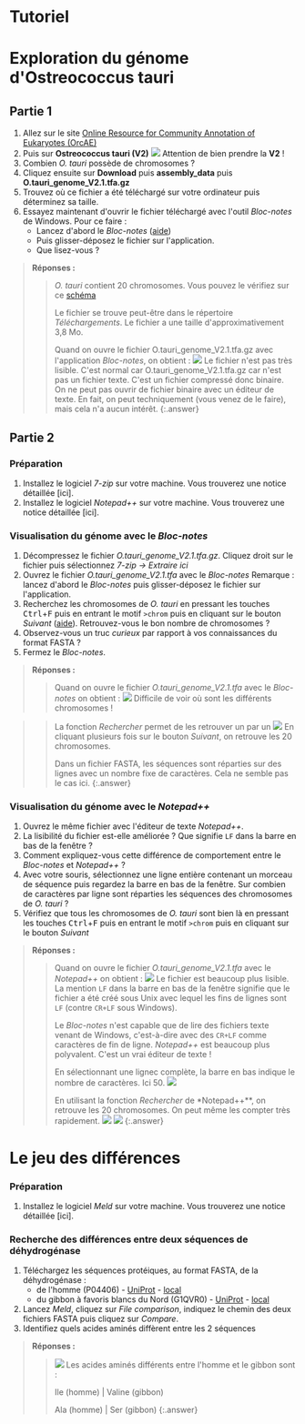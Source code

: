 # Tutoriel

# Exploration du génome d'Ostreococcus tauri

## Partie 1

1. Allez sur le site [Online Resource for Community Annotation of Eukaryotes (OrcAE)](http://bioinformatics.psb.ugent.be/orcae/)
1. Puis sur **Ostreococcus tauri (V2)**
    ![](img/tauri_V2.png)
    Attention de bien prendre la **V2** !
1. Combien *O. tauri* possède de chromosomes ?
1. Cliquez ensuite sur **Download** puis **assembly_data** puis **O.tauri_genome_V2.1.tfa.gz**
1. Trouvez où ce fichier a été téléchargé sur votre ordinateur puis déterminez sa taille.
1. Essayez maintenant d'ouvrir le fichier téléchargé avec l'outil *Bloc-notes* de Windows. Pour ce faire :
    - Lancez d'abord le *Bloc-notes* ([aide](img/bloc-notes_cortana.png))
    - Puis glisser-déposez le fichier sur l'application.
    - Que lisez-vous ?

> **Réponses :**
> > *O. tauri* contient 20 chromosomes. Vous pouvez le vérifiez sur ce [schéma](https://bioinformatics.psb.ugent.be/orcae/overview/OsttaV2)
> >
> > Le fichier se trouve peut-être dans le répertoire *Téléchargements*. Le fichier a une taille d'approximativement 3,8 Mo.
> >
> > Quand on ouvre le fichier O.tauri_genome_V2.1.tfa.gz avec l'application *Bloc-notes*, on obtient :
> > ![](img/bloc-notes_O_tauri_gz.png)
> > Le fichier n'est pas très lisible. C'est normal car O.tauri_genome_V2.1.tfa.gz car n'est pas un fichier texte. C'est un fichier compressé donc binaire.
> > On ne peut pas ouvrir de fichier binaire avec un éditeur de texte. En fait, on peut techniquement (vous venez de le faire), mais cela n'a aucun intérêt.
{:.answer}


## Partie 2

### Préparation

1. Installez le logiciel *7-zip* sur votre machine. Vous trouverez une notice détaillée [ici].
1. Installez le logiciel *Notepad++* sur votre machine. Vous trouverez une notice détaillée [ici].


### Visualisation du génome avec le *Bloc-notes*

1. Décompressez le fichier *O.tauri_genome_V2.1.tfa.gz*. Cliquez droit sur le fichier puis sélectionnez *7-zip -> Extraire ici*
1. Ouvrez le fichier *O.tauri_genome_V2.1.tfa* avec le *Bloc-notes*
    Remarque : lancez d'abord le *Bloc-notes* puis glisser-déposez le fichier sur l'application.
1. Recherchez les chromosomes de *O. tauri* en pressant les touches <kbd>Ctrl</kbd>+<kbd>F</kbd> puis en entrant le motif `>chrom` puis en cliquant sur le bouton *Suivant* ([aide](img/recherche_bloc-notes.png)).
    Retrouvez-vous le bon nombre de chromosomes ?
1. Observez-vous un truc *curieux* par rapport à vos connaissances du format FASTA ?
1. Fermez le *Bloc-notes*.

> **Réponses :**
> > Quand on ouvre le fichier *O.tauri_genome_V2.1.tfa* avec le *Bloc-notes* on obtient :
> > ![](img/bloc-notes.png)
> > Difficile de voir où sont les différents chromosomes !

> > La fonction *Rechercher* permet de les retrouver un par un
> > ![](img/bloc-notes_recherche.png)
> > En cliquant plusieurs fois sur le bouton *Suivant*, on retrouve les 20 chromosomes.
> >
> > Dans un fichier FASTA, les séquences sont réparties sur des lignes avec un nombre fixe de caractères. Cela ne semble pas le cas ici.
{:.answer}


### Visualisation du génome avec le *Notepad++*

1. Ouvrez le même fichier avec l'éditeur de texte *Notepad++*.
1. La lisibilité du fichier est-elle améliorée ?
    Que signifie `LF` dans la barre en bas de la fenêtre ?
1. Comment expliquez-vous cette différence de comportement entre le *Bloc-notes* et *Notepad++* ?
1. Avec votre souris, sélectionnez une ligne entière contenant un morceau de séquence puis regardez la barre en bas de la fenêtre.
    Sur combien de caractères par ligne sont réparties les séquences des chromosomes de *O. tauri* ?
1. Vérifiez que tous les chromosomes de *O. tauri* sont bien là en pressant les touches <kbd>Ctrl</kbd>+<kbd>F</kbd> puis en entrant le motif `>chrom` puis en cliquant sur le bouton *Suivant*

> **Réponses :**
> > Quand on ouvre le fichier *O.tauri_genome_V2.1.tfa* avec le *Notepad++* on obtient :
> > ![](img/notepad++_ouverture.png)
> > Le fichier est beaucoup plus lisible. La mention `LF` dans la barre en bas de la fenêtre signifie que le fichier a été créé sous Unix avec lequel les fins de lignes sont `LF` (contre `CR+LF` sous Windows).
> >
> > Le *Bloc-notes* n'est capable que de lire des fichiers texte venant de Windows, c'est-à-dire avec des `CR+LF` comme caractères de fin de ligne. *Notepad++* est beaucoup plus polyvalent. C'est un vrai éditeur de texte !
> >
> > En sélectionnant une lignec complète, la barre en bas indique le nombre de caractères. Ici 50.
> > ![](img/notepad++_taille_ligne.png)
> >
> > En utilisant la fonction *Rechercher* de *Notepad++**, on retrouve les 20 chromosomes. On peut même les compter très rapidement.
> > ![](img/notepad++_rechercher.png)
> > ![](img/notepad++_compter.png)
{:.answer}


# Le jeu des différences

### Préparation

1. Installez le logiciel *Meld* sur votre machine. Vous trouverez une notice détaillée [ici].

### Recherche des différences entre deux séquences de déhydrogénase

1. Téléchargez les séquences protéiques, au format FASTA, de la déhydrogénase :
    - de l'homme (P04406) - [UniProt](https://www.uniprot.org/uniprot/P04406) - [local](files/P04406.fasta)
    - du gibbon à favoris blancs du Nord (G1QVR0) -  [UniProt](https://www.uniprot.org/uniprot/G1QVR0) - [local](files/G1QVR0.fasta)
1. Lancez *Meld*, cliquez sur *File comparison*, indiquez le chemin des deux fichiers FASTA puis cliquez sur *Compare*.
1. Identifiez quels acides aminés diffèrent entre les 2 séquences

> **Réponses :**
> > ![](img/meld_dehydrogenase.png)
> > Les acides aminés différents entre l'homme et le gibbon sont :
> >
> > Ile (homme) | Valine (gibbon)
> >
> > Ala (homme) | Ser (gibbon)
{:.answer}

